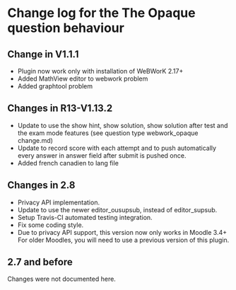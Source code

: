 # Change log for the The Opaque question behaviour

## Change in V1.1.1

* Plugin now work only with installation of WeBWorK 2.17+
* Added MathView editor to webwork problem
* Added graphtool problem

## Changes in R13-V1.13.2

* Update to use the show hint, show solution, show solution after test and the exam mode features (see question type webwork_opaque change.md)
* Update to record score with each attempt and to push automatically every answer in answer field after submit is pushed once.
* Added french canadien to lang file


## Changes in 2.8

* Privacy API implementation.
* Update to use the newer editor_ousupsub, instead of editor_supsub.
* Setup Travis-CI automated testing integration.
* Fix some coding style.
* Due to privacy API support, this version now only works in Moodle 3.4+
  For older Moodles, you will need to use a previous version of this plugin.


## 2.7 and before

Changes were not documented here.
